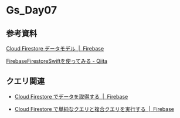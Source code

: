 # Gs_Day07


## 参考資料

[Cloud Firestore データモデル  |  Firebase](https://firebase.google.com/docs/firestore/data-model?hl=ja)

[FirebaseFirestoreSwiftを使ってみる - Qiita](https://qiita.com/tutu/items/43b3552975d794383881)



## クエリ関連

- [Cloud Firestore でデータを取得する  |  Firebase](https://firebase.google.com/docs/firestore/query-data/get-data?hl=ja)

- [Cloud Firestore で単純なクエリと複合クエリを実行する  |  Firebase](https://firebase.google.com/docs/firestore/query-data/queries?hl=ja)



